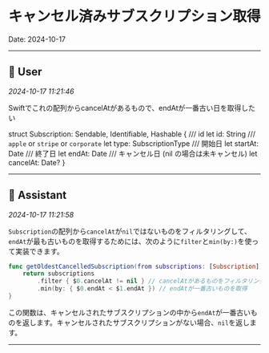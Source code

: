 # キャンセル済みサブスクリプション取得

Date: 2024-10-17

---

## 👤 User
*2024-10-17 11:21:46*

Swiftでこれの配列からcancelAtがあるもので、endAtが一番古い日を取得したい

struct Subscription: Sendable, Identifiable, Hashable {
    /// id
    let id: String
    /// `apple` or `stripe` or `corporate`
    let type: SubscriptionType
    /// 開始日
    let startAt: Date
    /// 終了日
    let endAt: Date
    /// キャンセル日 (nil の場合は未キャンセル)
    let cancelAt: Date?
}

---

## 🤖 Assistant
*2024-10-17 11:21:58*

`Subscription`の配列から`cancelAt`が`nil`ではないものをフィルタリングして、`endAt`が最も古いものを取得するためには、次のように`filter`と`min(by:)`を使って実装できます。

```swift
func getOldestCancelledSubscription(from subscriptions: [Subscription]) -> Subscription? {
    return subscriptions
        .filter { $0.cancelAt != nil } // cancelAtがあるものをフィルタリング
        .min(by: { $0.endAt < $1.endAt }) // endAtが一番古いものを取得
}
```

この関数は、キャンセルされたサブスクリプションの中から`endAt`が一番古いものを返します。キャンセルされたサブスクリプションがない場合、`nil`を返します。

---
